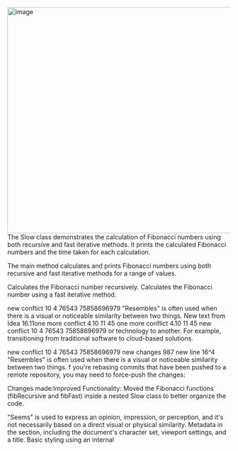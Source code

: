 <img width="511" alt="image" src="https://github.com/ViktoriaMiroshnichenko/slow/assets/133248817/3ad5280e-b4ac-4b9b-8152-a2721cf304cf">The Slow class demonstrates the calculation of Fibonacci numbers using both recursive
and fast iterative methods. It prints the calculated Fibonacci numbers and the time
taken for each calculation.

The main method calculates and prints Fibonacci numbers using both recursive and fast iterative methods for a range of values.


Calculates the Fibonacci number recursively.
Calculates the Fibonacci number using a fast iterative method.

new conflict 10 4 76543 75858696979
"Resembles" is often used when there is a visual or noticeable similarity between two things.
New text from Idea 16.11one more conflict 4.10 11 45
one more conflict 4.10 11 45
new conflict 10 4 76543 75858696979
or technology to another. For example, transitioning from traditional software to cloud-based solutions.

new conflict 10 4 76543 75858696979
new changes 987 
new line 16^4
"Resembles" is often used when there is a visual or noticeable similarity between two things.
f you're rebasing commits that have been pushed to a remote repository, you may need to force-push the changes:

Changes made:Improved Functionality:
Moved the Fibonacci functions (fibRecursive and fibFast) inside a nested Slow class to better organize the code.

"Seems" is used to express an opinion, impression, or perception, and it's not necessarily based on a direct visual or physical similarity.
Metadata in the <head> section, including the document's character set, viewport settings, and a title.
Basic styling using an internal <style> element. *766d8 dhjkah 
Sections for a header, navigationBasic styling using an internal <style> element., main content
Links within the navigation (<nav>) that anchor to different sections in the main content.
Sections (<section>) with headings (<h2>) and paragraphs (<p>).
A simple footer.999595959
A simple footer.
new text 18 04
new text 17 14 10.11
new text 2 23.08

new conflict 4 13:25

conflict-conflict with dirty indexes
f you're rebasing commits that have been pushed to a remote repository, you may need to force-push the changes:
new-new conflict 25 12:59 github

new conflict 29 18 25
new conflict 1 15 15
f you're rebasing commits that have been pushed to a remote repository, you may need to force-push the changes:
New text from Idea 18 06
new text 13 35 16.11
New text from Idea 16.11
one more conflict 4.10 11 45
new text 2 23.08

new conflict 4 13:26

new-new conflict 5 18:50

new-new conflict 5 18:45

new-new conflict 25 12:59 github

new conflict 29 18 25958588509 85838743
The situation seems complicated, but we will find a solution. For conflict
VikusM: The phrase "catch your drift" is an informal expression that means to understand or comprehend what someone is saying or suggesting, especially when their message is indirect or not explicitly stated. 
new text 2 23.08.9876
text for conflict 1502
new text 2 23.08.9876

text text
new-new conflict 5 18:50

new-new conflict13%35
new text 2 23.08
new text 2 23.08
new text 2 23.08
new text 2 23.08
new conflict 4 13:26
